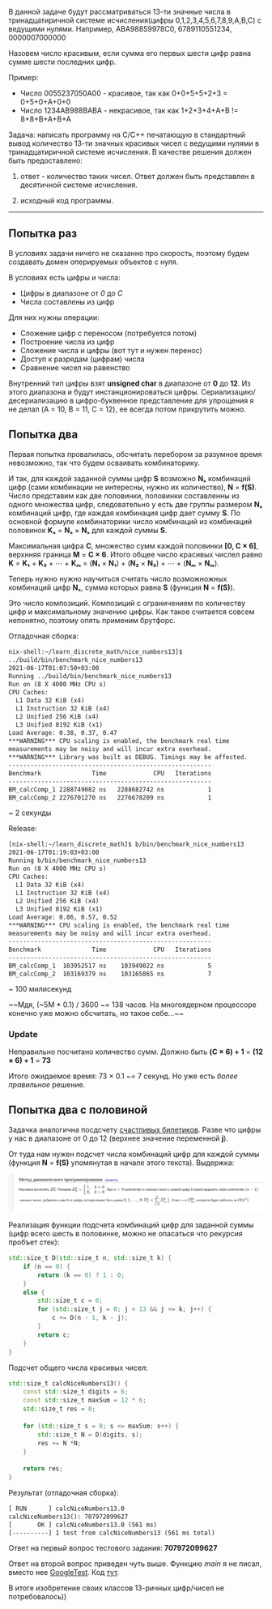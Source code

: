 В данной задаче будут рассматриваться 13-ти значные числа в тринадцатиричной
системе исчисления(цифры 0,1,2,3,4,5,6,7,8,9,A,B,C) с ведущими нулями.
Например, ABA98859978C0, 6789110551234, 0000007000000

Назовем число красивым, если сумма его первых шести цифр равна сумме шести
последних цифр.

Пример:

* Число 0055237050A00 - красивое, так как 0+0+5+5+2+3 = 0+5+0+A+0+0
* Число 1234AB988BABA - некрасивое, так как 1+2+3+4+A+B != 8+8+B+A+B+A

Задача:
написать программу на С/С++ печатающую в стандартный вывод количество 13-ти
значных красивых чисел с ведущими нулями в тринадцатиричной системе
исчисления.
В качестве решения должен быть предоставлено:

1. ответ - количество таких чисел. Ответ должен быть представлен в десятичной
системе исчисления.

2. исходный код программы.


---


## Попытка раз


В условиях задачи ничего не сказанно про скорость, поэтому будем создавать домен оперируемых объектов с нуля.

В условиях есть цифры и числа:

* Цифры в диапазоне от *0* до *C*
* Числа составлены из цифр

Для них нужны операции:

* Сложение цифр с переносом (потребуется потом)
* Построение числа из цифр
* Сложение числа и цифры (вот тут и нужен перенос)
* Доступ к разрядам (цифрам) числа
* Сравнение чисел на равенство

Внутренний тип цифры взят **unsigned char** в диапазоне от **0** до **12**. Из этого диапазона и будут инстанционироваться цифры. Сериализацию/десериализацию в цифро-буквенное представление для упрощения я не делал (A = 10, B = 11, C = 12), ее всегда потом прикрутить можно.


## Попытка два


Первая попытка провалилась, обсчитать перебором за разумное время невозможно, так что будем осваивать комбинаторику.

И так, для каждой заданной суммы цифр **S** возможно **Nₛ** комбинаций цифр (сами комбинации не интересны, нужно их количество), **N** = **f(S)**.
Число представим как две половинки, половинки составленны из одного множества цифр, следовательно у есть две группы размером **Nₛ** комбинаций цифр, где каждая комбинация цифр дает сумму **S**.
По основной формуле комбинаторики число комбинаций из комбинаций половинок **Kₛ** = **Nₛ** × **Nₛ** для каждой суммы **S**.

Максимальная цифра **C**, множество сумм каждой половинки **[0, С × 6]**, верхнняя граница **M** = **C × 6**. Итого общее число красивых числел равно **K** = **K₁** + **K₂** + ⋯ + **Kₘ** = (**N₁** × **N₁**) + (**N₂** × **N₂**) + ⋯ + (**Nₘ** × **Nₘ**).

Теперь нужно нужно научиться считать число возможножных комбинаций цифр **Nₛ**, сумма которых равна **S** (функция **N** = **f(S)**).

Это число композиций. Композиций с ограничением по количеству цифр и максимальному значению цифры. Как такое считается совсем непонятно, поэтому опять применим брутфорс.

Отладочная сборка:

```
nix-shell:~/learn_discrete_math/nice_numbers13]$ ../build/bin/benchmark_nice_numbers13 
2021-06-17T01:07:50+03:00
Running ../build/bin/benchmark_nice_numbers13
Run on (8 X 4000 MHz CPU s)
CPU Caches:
  L1 Data 32 KiB (x4)
  L1 Instruction 32 KiB (x4)
  L2 Unified 256 KiB (x4)
  L3 Unified 8192 KiB (x1)
Load Average: 0.38, 0.37, 0.47
***WARNING*** CPU scaling is enabled, the benchmark real time measurements may be noisy and will incur extra overhead.
***WARNING*** Library was built as DEBUG. Timings may be affected.
--------------------------------------------------------
Benchmark              Time             CPU   Iterations
--------------------------------------------------------
BM_calcComp_1 2288749082 ns   2288682742 ns            1
BM_calcComp_2 2276701270 ns   2276678209 ns            1
```

~ 2 секунды

Release:

```
[nix-shell:~/learn_discrete_math]$ b/bin/benchmark_nice_numbers13 
2021-06-17T01:19:03+03:00
Running b/bin/benchmark_nice_numbers13
Run on (8 X 4000 MHz CPU s)
CPU Caches:
  L1 Data 32 KiB (x4)
  L1 Instruction 32 KiB (x4)
  L2 Unified 256 KiB (x4)
  L3 Unified 8192 KiB (x1)
Load Average: 0.86, 0.57, 0.52
***WARNING*** CPU scaling is enabled, the benchmark real time measurements may be noisy and will incur extra overhead.
--------------------------------------------------------
Benchmark              Time             CPU   Iterations
--------------------------------------------------------
BM_calcComp_1  103952517 ns    103949022 ns            5
BM_calcComp_2  103169379 ns    103165865 ns            7
```

~ 100 милисекунд

~~Мдя, (~5M * 0.1) / 3600 ~= 138 часов. На многоядерном процессоре конечно уже можно обсчитать, но такое себе...~~

### Update

Неправильно посчитано количество сумм. Должно быть **(C × 6) + 1** = **(12 × 6) + 1** = **73**

Итого ожидаемое время: 73 × 0.1 ~= 7 секунд. Но уже есть *более правильное* решение.


## Попытка два с половиной

Задачка аналогична посдсчету
[счастливых билетиков](https://neerc.ifmo.ru/wiki/index.php?title=%D0%97%D0%B0%D0%B4%D0%B0%D1%87%D0%B0_%D0%BE_%D1%81%D1%87%D0%B0%D1%81%D1%82%D0%BB%D0%B8%D0%B2%D1%8B%D1%85_%D0%B1%D0%B8%D0%BB%D0%B5%D1%82%D0%B0%D1%85).
Разве что цифры у нас в диапазоне от 0 до 12 (верхнее значение переменной **j**).


От туда нам нужен подсчет числа комбинаций цифр для каждой суммы (функция **N** = **f(S)** упомянутая в начале этого текста). Выдержка:

![Dnk](Dnk.png)

Реализация функции подсчета комбинаций цифр для заданной суммы (цифр всего шесть в половинке, можно не опасаться что рекурсия пробъет стек):

```cpp
std::size_t D(std::size_t n, std::size_t k) {
    if (n == 0) {
        return (k == 0) ? 1 : 0;
    }
    else {
        std::size_t c = 0;
        for (std::size_t j = 0; j < 13 && j <= k; j++) {
            c += D(n - 1, k - j);
        }
        return c;
    }
}
```

Подсчет общего числа красивых чисел:

```cpp
std::size_t calcNiceNumbers13() {
    const std::size_t digits = 6;
    const std::size_t maxSum = 12 * 6;
    std::size_t res = 0;

    for (std::size_t s = 0; s <= maxSum; s++) {
        std::size_t N = D(digits, s);
        res += N *N;
    }

    return res;
}
```

Результат (отладочная сборка):

```
[ RUN      ] calcNiceNumbers13.0
calcNiceNumbers13(): 707972099627
[       OK ] calcNiceNumbers13.0 (561 ms)
[----------] 1 test from calcNiceNumbers13 (561 ms total)
```

Ответ на первый вопрос тестового задания: **707972099627**

Ответ на второй вопрос приведен чуть выше. Функцию *main* я не писал, вместо нее [GoogleTest](https://github.com/google/googletest). Код [тут](https://github.com/dvetutnev/learn_discrete_math/blob/master/nice_numbers13/test_calc.cpp#L26).

В итоге изобретение своих классов 13-ричных цифр/чисел не потребовалось))


